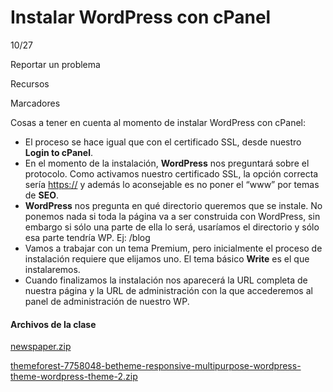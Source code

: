 # Instalar WordPress con cPanel

10/27

Reportar un problema

Recursos

Marcadores

Cosas a tener en cuenta al momento de instalar WordPress con cPanel:

- El proceso se hace igual que con el certificado SSL, desde nuestro **Login to cPanel**.
- En el momento de la instalación, **WordPress** nos preguntará sobre el protocolo. Como activamos nuestro certificado SSL, la opción correcta sería <https://> y además lo aconsejable es no poner el “www” por temas de **SEO**.
- **WordPress** nos pregunta en qué directorio queremos que se instale. No ponemos nada si toda la página va a ser construida con WordPress, sin embargo si sólo una parte de ella lo será, usaríamos el directorio y sólo esa parte tendría WP. Ej: /blog
- Vamos a trabajar con un tema Premium, pero inicialmente el proceso de instalación requiere que elijamos uno. El tema básico **Write** es el que instalaremos.
- Cuando finalizamos la instalación nos aparecerá la URL completa de nuestra página y la URL de administración con la que accederemos al panel de administración de nuestro WP.

#### Archivos de la clase





[newspaper.zip](https://github.com/lorecarreno/Curso_de_Creacion_y_Optimizacion_de_Sitios_Web_con_WordPress/blob/main/files/newspaper_b96d6aae-00f5-4b60-8b3c-abcc7cf234ed.zip)

[themeforest-7758048-betheme-responsive-multipurpose-wordpress-theme-wordpress-theme-2.zip](https://github.com/lorecarreno/Curso_de_Creacion_y_Optimizacion_de_Sitios_Web_con_WordPress/blob/main/files/themeforest-7758048-betheme-responsive-multipurpose-wordpress-theme-wordpress-theme-2_60f158ea-85f3-4393-856d-528897bfa87a.zip)
